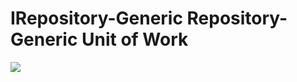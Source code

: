 # IRepository-Generic Repository-Generic Unit of Work


<img src="https://raw.githubusercontent.com/fcetinkaya/GenericUnitofWork/master/GenericUnitofWork.JPG" />
